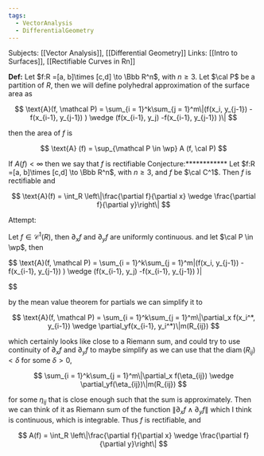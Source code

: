 ```yaml
---
tags:
  - VectorAnalysis
  - DifferentialGeometry
---
```

Subjects: [[Vector Analysis]], [[Differential Geometry]]
Links: [[Intro to Surfaces]], [[Rectifiable Curves in Rn]] 

********Def:******** Let $f:R =[a, b]\times [c,d] \to \Bbb R^n$, with $n \ge 3$. Let $\cal P$ be a partition of $R$, then we will define polyhedral approximation of the surface area as

$$ \text{A}(f, \mathcal P) = \sum_{i = 1}^k\sum_{j = 1}^m\|(f(x_i, y_{j-1}) - f(x_{i-1}, y_{j-1}) ) \wedge (f(x_{i-1}, y_j) -f(x_{i-1}, y_{j-1}) )\| $$

then the area of $f$ is

$$ \text{A} (f) = \sup_{\mathcal P \in \wp} A (f, \cal P) $$

If $A(f) < \infty$ then we say that $f$ is rectifiable
Conjecture:************ Let $f:R =[a, b]\times [c,d] \to \Bbb R^n$, with $n \ge 3$, and $f$ be $\cal C^1$. Then $f$ is rectifiable and

$$ \text{A}(f) = \int_R \left\|\frac{\partial f}{\partial x} \wedge \frac{\partial f}{\partial y}\right\| $$

Attempt:

Let $f \in \mathcal C^1(R)$, then $\partial_xf$ and $\partial_y f$ are uniformly continuous. and let $\cal P \in \wp$, then

$$ \text{A}(f, \mathcal P) = \sum_{i = 1}^k\sum_{j = 1}^m\|(f(x_i, y_{j-1}) - f(x_{i-1}, y_{j-1}) ) \wedge (f(x_{i-1}, y_j) -f(x_{i-1}, y_{j-1}) )\|

$$

by the mean value theorem for partials we can simplify it to

$$ \text{A}(f, \mathcal P) = \sum_{i = 1}^k\sum_{j = 1}^m\|\partial_x f(x_i^*, y_{i-1}) \wedge \partial_yf(x_{i-1}, y_i^*)\|m(R_{ij}) $$

which certainly looks like close to a Riemann sum, and could try to use continuity of $\partial_x f$ and $\partial _y f$ to maybe simplify as we can use that the $\operatorname{diam}(R_{ij}) < \delta$ for some $\delta >0$,

$$ \sum_{i = 1}^k\sum_{j = 1}^m\|\partial_x f(\eta_{ij}) \wedge \partial_yf(\eta_{ij})\|m(R_{ij}) $$

for some $\eta_{ij}$ that is close enough such that the sum is approximately. Then we can think of it as Riemann sum of the function $\|\partial_x f \wedge \partial _y f\|$ which I think is continuous, which is integrable. Thus $f$ is rectifiable, and

$$ A(f) = \int_R \left\|\frac{\partial f}{\partial x} \wedge \frac{\partial f}{\partial y}\right\| $$